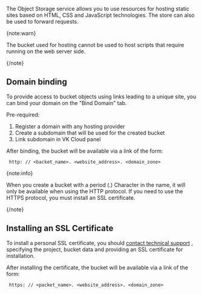 The Object Storage service allows you to use resources for hosting static sites based on HTML, CSS and JavaScript technologies. The store can also be used to forward requests.

{note:warn}

The bucket used for hosting cannot be used to host scripts that require running on the web server side.

{/note}

## Domain binding

To provide access to bucket objects using links leading to a unique site, you can bind your domain on the "Bind Domain" tab.

Pre-required:

1.  Register a domain with any hosting provider
2.  Create a subdomain that will be used for the created bucket
3.  Link subdomain in VK Cloud panel

After binding, the bucket will be available via a link of the form:

```console
 http: // <backet_name>. <website_address>. <domain_zone>
```

{note:info}

When you create a bucket with a period (.) Character in the name, it will only be available when using the HTTP protocol. If you need to use the HTTPS protocol, you must install an SSL certificate.

{/note}

## Installing an SSL Certificate

To install a personal SSL certificate, you should [contact technical support](mailto:support@mcs.mail.ru) , specifying the project, bucket data and providing an SSL certificate for installation.

After installing the certificate, the bucket will be available via a link of the form:

```console
 https: // <packet_name>. <website_address>. <domain_zone>
```
